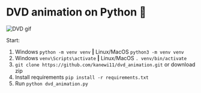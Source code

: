 # DVD animation on Python 📀

<picture>
    <img alt="DVD gif" src="https://media.giphy.com/media/jqwzq0LoZOfLqqJZ0b/giphy.gif">
</picture>

Start:
1. Windows `python -m venv venv` **|** Linux/MacOS `python3 -m venv venv`
2. Windows `venv\Scripts\activate` **|** Linux/MacOS `. venv/bin/activate`
3. `git clone https://github.com/kanewi11/dvd_animation.git` or download zip
4. Install requirements `pip install -r requirements.txt`
5. Run `python dvd_animation.py`

